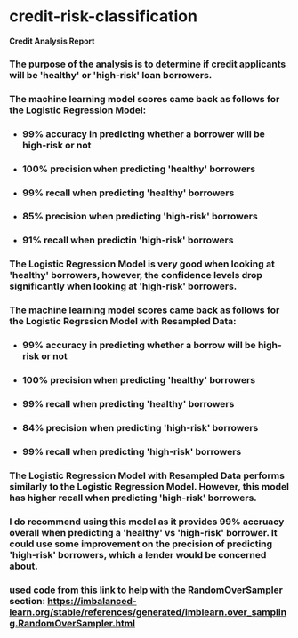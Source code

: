 # credit-risk-classification

**Credit Analysis Report**
### The purpose of the analysis is to determine if credit applicants will be 'healthy' or 'high-risk' loan borrowers. 

### The machine learning model scores came back as follows for the Logistic Regression Model:
* ### 99% accuracy in predicting whether a borrower will be high-risk or not
* ### 100% precision when predicting 'healthy' borrowers
* ### 99% recall when predicting 'healthy' borrowers 
* ### 85% precision when predicting 'high-risk' borrowers
* ### 91% recall when predictin 'high-risk' borrowers

### The Logistic Regression Model is very good when looking at 'healthy' borrowers, however, the confidence levels drop significantly when looking at 'high-risk' borrowers.


### The machine learning model scores came back as follows for the Logistic Regrssion Model with Resampled Data:
* ### 99% accuracy in predicting whether a borrow will be high-risk or not
* ### 100% precision when predicting 'healthy' borrowers
* ### 99% recall when predicting 'healthy' borrowers
* ### 84% precision when predicting 'high-risk' borrowers
* ### 99% recall when predicting 'high-risk' borrowers

### The Logistic Regression Model with Resampled Data performs similarly to the Logistic Regression Model. However, this model has higher recall when predicting 'high-risk' borrowers.

### I do recommend using this model as it provides 99% accruacy overall when predicting a 'healthy' vs 'high-risk' borrower. It could use some improvement on the precision of predicting 'high-risk' borrowers, which a lender would be concerned about.


### used code from this link to help with the RandomOverSampler section: https://imbalanced-learn.org/stable/references/generated/imblearn.over_sampling.RandomOverSampler.html
